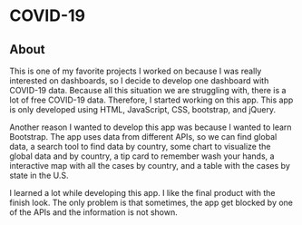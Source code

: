 # COVID-19

## About
This is one of my favorite projects I worked on because I was really interested on dashboards, so I decide to develop one dashboard with COVID-19 data. Because all this situation we are struggling with, there is a lot of free COVID-19 data. Therefore, I started working on this app. This app is only developed using HTML, JavaScript, CSS, bootstrap, and jQuery.

Another reason I wanted to develop this app was because I wanted to learn Bootstrap. The app uses data from different APIs, so we can find global data, a search tool to find data by country, some chart to visualize the global data and by country, a tip card to remember wash your hands, a interactive map with all the cases by country, and a table with the cases by state in the U.S.

I learned a lot while developing this app. I like the final product with the finish look. The only problem is that sometimes, the app get blocked by one of the APIs and the information is not shown.
